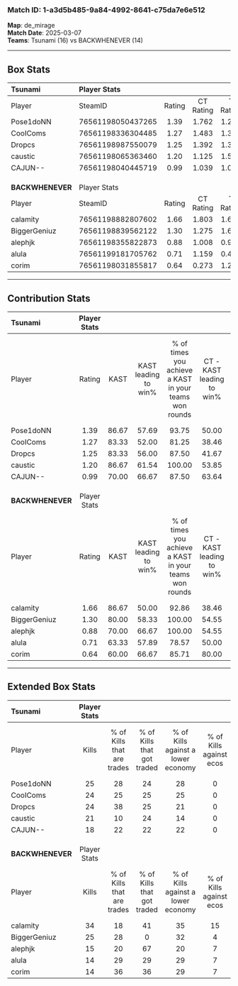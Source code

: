### Match ID: 1-a3d5b485-9a84-4992-8641-c75da7e6e512  
**Map**: de_mirage  
**Match Date**: 2025-03-07  
**Teams**: Tsunami (16) vs BACKWHENEVER (14)  

---  

## Box Stats  

| **Tsunami**      | Player Stats      |        |           |          |       |       |       |         |        |      |     |
| :- | :- | :-: | :-: | :-: | :-: | :-: | :-: | :-: | :-: | :-: | :-: |
| Player           | SteamID           | Rating | CT Rating | T Rating | KAST  |  ADR  | Kills | Assists | Deaths | K/D  | HS% |
| Pose1doNN        | 76561198050437265 |  1.39  |   1.762   |  1.235   | 86.67 | 80.1  |  25   |    7    |   17   | 1.47 | 72  |
| CooIComs         | 76561198336304485 |  1.27  |   1.483   |  1.385   | 83.33 | 79.3  |  24   |    9    |   21   | 1.14 | 45  |
| Dropcs           | 76561198987550079 |  1.25  |   1.392   |  1.394   | 83.33 | 84.6  |  24   |    8    |   23   | 1.04 | 45  |
| caustic          | 76561198065363460 |  1.20  |   1.125   |  1.519   | 86.67 | 78.6  |  21   |    6    |   21   | 1.00 | 47  |
| CAJUN--          | 76561198040445719 |  0.99  |   1.039   |  1.004   | 70.00 | 71.0  |  18   |    7    |   20   | 0.90 | 38  |
|                  |                   |        |           |          |       |       |       |         |        |      |     |
|                  |                   |        |           |          |       |       |       |         |        |      |     |
|                  |                   |        |           |          |       |       |       |         |        |      |     |
| **BACKWHENEVER** | Player Stats      |        |           |          |       |       |       |         |        |      |     |
| Player           | SteamID           | Rating | CT Rating | T Rating | KAST  |  ADR  | Kills | Assists | Deaths | K/D  | HS% |
| calamity         | 76561198882807602 |  1.66  |   1.803   |  1.669   | 86.67 | 115.2 |  34   |    9    |   23   | 1.48 | 58  |
| BiggerGeniuz     | 76561198839562122 |  1.30  |   1.275   |  1.621   | 80.00 | 71.2  |  25   |    4    |   17   | 1.47 | 44  |
| alephjk          | 76561198355822873 |  0.88  |   1.008   |  0.903   | 70.00 | 73.3  |  15   |   10    |   22   | 0.68 | 40  |
| alula            | 76561199181705762 |  0.71  |   1.159   |  0.445   | 63.33 | 63.6  |  14   |    8    |   25   | 0.56 | 71  |
| corim            | 76561198031855817 |  0.64  |   0.273   |  1.228   | 60.00 | 52.9  |  14   |    4    |   25   | 0.56 | 28  |
---  

## Contribution Stats  

| **Tsunami**      | Player Stats |       |                      |                                                        |                           |                                                             |                          |                                                            |
| :- | :-: | :-: | :-: | :-: | :-: | :-: | :-: | :-: |
| Player           |    Rating    | KAST  | KAST leading to win% | % of times you achieve a KAST in your teams won rounds | CT - KAST leading to win% | CT - % of times you achieve a KAST in your teams won rounds | T - KAST leading to win% | T - % of times you achieve a KAST in your teams won rounds |
| Pose1doNN        |     1.39     | 86.67 |        57.69         |                         93.75                          |           50.00           |                           100.00                            |          66.67           |                           88.89                            |
| CooIComs         |     1.27     | 83.33 |        52.00         |                         81.25                          |           38.46           |                            71.43                            |          66.67           |                           88.89                            |
| Dropcs           |     1.25     | 83.33 |        56.00         |                         87.50                          |           41.67           |                            71.43                            |          69.23           |                           100.00                           |
| caustic          |     1.20     | 86.67 |        61.54         |                         100.00                         |           53.85           |                           100.00                            |          69.23           |                           100.00                           |
| CAJUN--          |     0.99     | 70.00 |        66.67         |                         87.50                          |           63.64           |                           100.00                            |          70.00           |                           77.78                            |
|                  |              |       |                      |                                                        |                           |                                                             |                          |                                                            |
|                  |              |       |                      |                                                        |                           |                                                             |                          |                                                            |
|                  |              |       |                      |                                                        |                           |                                                             |                          |                                                            |
| **BACKWHENEVER** | Player Stats |       |                      |                                                        |                           |                                                             |                          |                                                            |
| Player           |    Rating    | KAST  | KAST leading to win% | % of times you achieve a KAST in your teams won rounds | CT - KAST leading to win% | CT - % of times you achieve a KAST in your teams won rounds | T - KAST leading to win% | T - % of times you achieve a KAST in your teams won rounds |
| calamity         |     1.66     | 86.67 |        50.00         |                         92.86                          |           38.46           |                            83.33                            |          61.54           |                           100.00                           |
| BiggerGeniuz     |     1.30     | 80.00 |        58.33         |                         100.00                         |           54.55           |                           100.00                            |          61.54           |                           100.00                           |
| alephjk          |     0.88     | 70.00 |        66.67         |                         100.00                         |           54.55           |                           100.00                            |          80.00           |                           100.00                           |
| alula            |     0.71     | 63.33 |        57.89         |                         78.57                          |           50.00           |                           100.00                            |          71.43           |                           62.50                            |
| corim            |     0.64     | 60.00 |        66.67         |                         85.71                          |           80.00           |                            66.67                            |          61.54           |                           100.00                           |
---  

## Extended Box Stats  

| **Tsunami**      | Player Stats |                            |                            |                                    |                         |                              |                                 |        |                             |                                     |                          |                               |                            |
| :- | :-: | :-: | :-: | :-: | :-: | :-: | :-: | :-: | :-: | :-: | :-: | :-: | :-: |
| Player           |    Kills     | % of Kills that are trades | % of Kills that got traded | % of Kills against a lower economy | % of Kills against ecos | % of Kills that are flawless | % of Kills that are close duels | Deaths | % of Deaths that get traded | % of Deaths against a lower economy | % of Deaths against ecos | % of Deaths that are flawless | % of Deaths that are close |
| Pose1doNN        |      25      |             28             |             24             |                 28                 |            0            |              60              |                0                |   17   |             35              |                 18                  |            0             |              82               |             6              |
| CooIComs         |      24      |             25             |             25             |                 25                 |            0            |              63              |               13                |   21   |             43              |                 29                  |            0             |              81               |             5              |
| Dropcs           |      24      |             38             |             25             |                 21                 |            0            |              46              |                4                |   23   |             35              |                 22                  |            0             |              78               |             0              |
| caustic          |      21      |             10             |             24             |                 14                 |            0            |              76              |               10                |   21   |             33              |                 19                  |            0             |              57               |             10             |
| CAJUN--          |      18      |             22             |             22             |                 22                 |            0            |              56              |                6                |   20   |             15              |                 25                  |            0             |              75               |             5              |
|                  |              |                            |                            |                                    |                         |                              |                                 |        |                             |                                     |                          |                               |                            |
|                  |              |                            |                            |                                    |                         |                              |                                 |        |                             |                                     |                          |                               |                            |
|                  |              |                            |                            |                                    |                         |                              |                                 |        |                             |                                     |                          |                               |                            |
| **BACKWHENEVER** | Player Stats |                            |                            |                                    |                         |                              |                                 |        |                             |                                     |                          |                               |                            |
| Player           |    Kills     | % of Kills that are trades | % of Kills that got traded | % of Kills against a lower economy | % of Kills against ecos | % of Kills that are flawless | % of Kills that are close duels | Deaths | % of Deaths that get traded | % of Deaths against a lower economy | % of Deaths against ecos | % of Deaths that are flawless | % of Deaths that are close |
| calamity         |      34      |             18             |             41             |                 35                 |           15            |              65              |                6                |   23   |             17              |                 22                  |            4             |              52               |             0              |
| BiggerGeniuz     |      25      |             28             |             0              |                 32                 |            4            |              76              |                4                |   17   |             47              |                 18                  |            0             |              82               |             0              |
| alephjk          |      15      |             20             |             67             |                 20                 |            7            |              80              |                7                |   22   |             18              |                 18                  |            0             |              41               |             14             |
| alula            |      14      |             29             |             29             |                 29                 |            7            |              79              |                0                |   25   |             20              |                 24                  |            4             |              52               |             8              |
| corim            |      14      |             36             |             36             |                 29                 |            7            |              79              |                7                |   25   |             24              |                 20                  |            8             |              76               |             8              |
